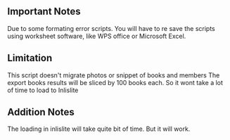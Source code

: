 ## Important Notes
Due to some formating error scripts. You will have to re save the scripts using worksheet software, like WPS office or Microsoft Excel.

## Limitation
This script doesn't migrate photos or snippet of books and members
The export books results will be sliced by 100 books each. So it wont take a lot of time to load to Inlislite

## Addition Notes
The loading in inlislite will take quite bit of time. But it will work.


